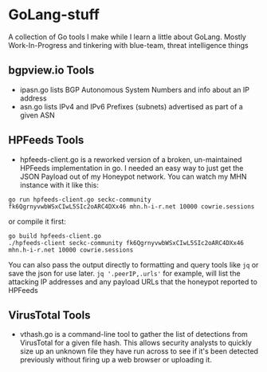 # GoLang-stuff
A collection of Go tools I make while I learn a little about GoLang.
Mostly Work-In-Progress and tinkering with blue-team, threat intelligence things

bgpview.io Tools
----------------
* ipasn.go lists BGP Autonomous System Numbers and info about an IP address
* asn.go lists IPv4 and IPv6 Prefixes (subnets) advertised as part of a given ASN

HPFeeds Tools
-------------
* hpfeeds-client.go is a reworked version of a broken, un-maintained HPFeeds implementation in go. I needed an easy way to just get the JSON Payload out of my Honeypot network. You can watch my MHN instance with it like this:
```
go run hpfeeds-client.go seckc-community fk6QgrnyvwbWSxCIwL5SIc2oARC4DXx46 mhn.h-i-r.net 10000 cowrie.sessions
```
or compile it first:
```
go build hpfeeds-client.go
./hpfeeds-client seckc-community fk6QgrnyvwbWSxCIwL5SIc2oARC4DXx46 mhn.h-i-r.net 10000 cowrie.sessions
```
You can also pass the output directly to formatting and query tools like `jq` or save the json for use later.  `jq '.peerIP,.urls'` for example, will list the attacking IP addresses and any payload URLs that the honeypot reported to HPFeeds

VirusTotal Tools
----------------
* vthash.go is a command-line tool to gather the list of detections from VirusTotal for a given file hash. This allows security analysts to quickly size up an unknown file they have run across to see if it's been detected previously without firing up a web browser or uploading it.
